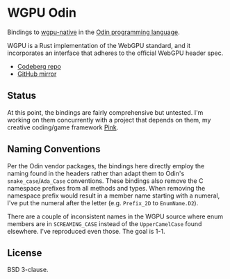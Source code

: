 # WGPU Odin

Bindings to [wgpu-native](https://github.com/gfx-rs/wgpu-native) in the [Odin programming language](https://odin-lang.org).

WGPU is a Rust implementation of the WebGPU standard, and it incorporates an interface that adheres to the official WebGPU header spec.

* [Codeberg repo](https://codeberg.org/spindlebink/wgpu-odin)
* [GitHub mirror](https://github.com/spindlebink/wgpu-odin)

## Status

At this point, the bindings are fairly comprehensive but untested. I'm working on them concurrently with a project that depends on them, my creative coding/game framework [Pink](https://github.com/spindlebink/pink).

## Naming Conventions

Per the Odin vendor packages, the bindings here directly employ the naming found in the headers rather than adapt them to Odin's `snake_case`/`Ada_Case` conventions. These bindings also remove the C namespace prefixes from all methods and types. When removing the namespace prefix would result in a member name starting with a numeral, I've put the numeral after the letter (e.g. `Prefix_2D` to `EnumName.D2`).

There are a couple of inconsistent names in the WGPU source where enum members are in `SCREAMING_CASE` instead of the `UpperCamelCase` found elsewhere. I've reproduced even those. The goal is 1-1.

## License

BSD 3-clause.
